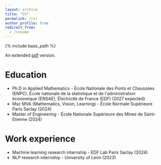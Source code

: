 ```yaml
---
layout: archive
title: "CV"
permalink: /cv/
author_profile: true
redirect_from:
  - /resume
---
```


{% include base_path %}

An extended [pdf](https://aschoonaert.github.io/files/cv_en.pdf) version.

Education
======
* Ph.D in Applied Mathematics - École Nationale des Ponts et Chaussées (ENPC), École nationale de la statistique et de l'administration économique (ENSAE), Électricité de France (EDF) (2027 expected)
* Msc MVA (Mathematics, Vision, Learning) - École Normale Supérieure Paris Saclay (2024)
* Master of Engineering - École Nationale Supérieure des Mines de Saint-Etienne (2024)
  
Work experience
======
* Machine learning research internship - EDF Lab Paris Saclay (2024)
* NLP research internship - University of León (2023)
  
